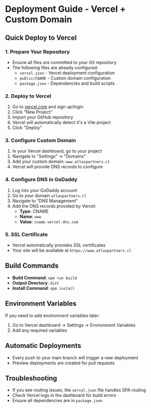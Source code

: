 # Deployment Guide - Vercel + Custom Domain

## Quick Deploy to Vercel

### 1. Prepare Your Repository
- Ensure all files are committed to your Git repository
- The following files are already configured:
  - `vercel.json` - Vercel deployment configuration
  - `public/CNAME` - Custom domain configuration
  - `package.json` - Dependencies and build scripts

### 2. Deploy to Vercel
1. Go to [vercel.com](https://vercel.com) and sign up/login
2. Click "New Project"
3. Import your GitHub repository
4. Vercel will automatically detect it's a Vite project
5. Click "Deploy"

### 3. Configure Custom Domain
1. In your Vercel dashboard, go to your project
2. Navigate to "Settings" → "Domains"
3. Add your custom domain: `www.atlaspartners.cl`
4. Vercel will provide DNS records to configure

### 4. Configure DNS in GoDaddy
1. Log into your GoDaddy account
2. Go to your domain `atlaspartners.cl`
3. Navigate to "DNS Management"
4. Add the DNS records provided by Vercel:
   - **Type**: CNAME
   - **Name**: `www`
   - **Value**: `cname.vercel-dns.com`

### 5. SSL Certificate
- Vercel automatically provides SSL certificates
- Your site will be available at `https://www.atlaspartners.cl`

## Build Commands
- **Build Command**: `npm run build`
- **Output Directory**: `dist`
- **Install Command**: `npm install`

## Environment Variables
If you need to add environment variables later:
1. Go to Vercel dashboard → Settings → Environment Variables
2. Add any required variables

## Automatic Deployments
- Every push to your main branch will trigger a new deployment
- Preview deployments are created for pull requests

## Troubleshooting
- If you see routing issues, the `vercel.json` file handles SPA routing
- Check Vercel logs in the dashboard for build errors
- Ensure all dependencies are in `package.json` 
